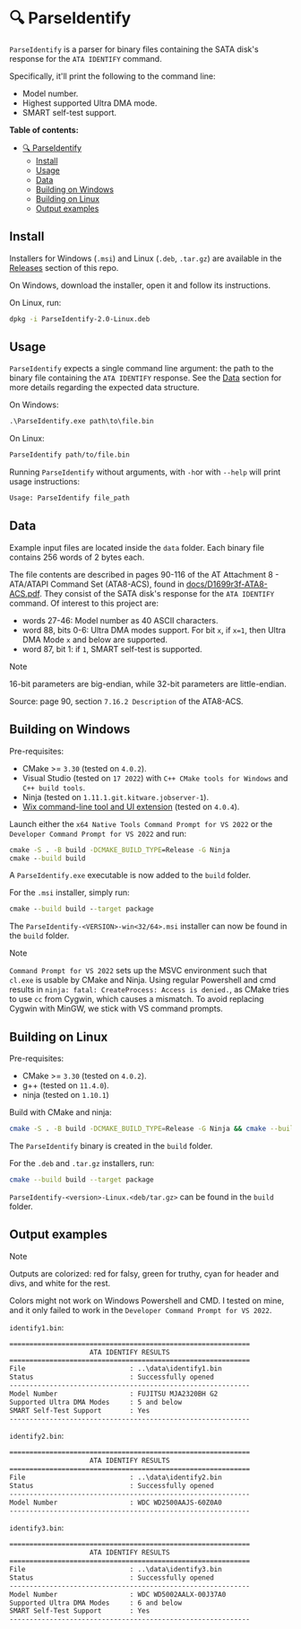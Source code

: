 # 🔍 ParseIdentify

`ParseIdentify` is a parser for binary files containing the SATA disk's response for the `ATA IDENTIFY` command.

Specifically, it'll print the following to the command line:

- Model number.
- Highest supported Ultra DMA mode.
- SMART self-test support.

**Table of contents:**

- [🔍 ParseIdentify](#-parseidentify)
  - [Install](#install)
  - [Usage](#usage)
  - [Data](#data)
  - [Building on Windows](#building-on-windows)
  - [Building on Linux](#building-on-linux)
  - [Output examples](#output-examples)

## Install

Installers for Windows (`.msi`) and Linux (`.deb`, `.tar.gz`) are available in the [Releases](https://github.com/Fabulani/parse-identify/releases) section of this repo.

On Windows, download the installer, open it and follow its instructions.

On Linux, run:

```sh
dpkg -i ParseIdentify-2.0-Linux.deb
```

## Usage

`ParseIdentify` expects a single command line argument: the path to the binary file containing the `ATA IDENTIFY` response. See the [Data](#data) section for more details regarding the expected data structure.

On Windows:

```cmd
.\ParseIdentify.exe path\to\file.bin
```

On Linux:

```sh
ParseIdentify path/to/file.bin
```

Running `ParseIdentify` without arguments, with `-h`or with `--help` will print usage instructions:

```txt
Usage: ParseIdentify file_path
```

## Data

Example input files are located inside the `data` folder. Each binary file contains 256 words of 2 bytes each.

The file contents are described in pages 90-116 of the AT Attachment 8 - ATA/ATAPI Command Set (ATA8-ACS), found in [docs/D1699r3f-ATA8-ACS.pdf](docs/D1699r3f-ATA8-ACS.pdf). They consist of the SATA disk's response for the `ATA IDENTIFY` command. Of interest to this project are:

- words 27-46: Model number as 40 ASCII characters.
- word 88, bits 0-6: Ultra DMA modes support. For bit `x`, if `x=1`, then Ultra DMA Mode `x` and below are supported.
- word 87, bit 1: if `1`, SMART self-test is supported.

> [!NOTE]
> 16-bit parameters are big-endian, while 32-bit parameters are little-endian.
>
> Source: page 90, section `7.16.2 Description` of the ATA8-ACS.

## Building on Windows

Pre-requisites:

- CMake >= `3.30` (tested on `4.0.2`).
- Visual Studio (tested on `17 2022`) with `C++ CMake tools for Windows` and `C++ build tools`.
- Ninja (tested on `1.11.1.git.kitware.jobserver-1`).
- [Wix command-line tool and UI extension](https://cmake.org/cmake/help/latest/cpack_gen/wix.html#wix-net-tools) (tested on `4.0.4`).

Launch either the `x64 Native Tools Command Prompt for VS 2022` or the `Developer Command Prompt for VS 2022` and run:

```cmd
cmake -S . -B build -DCMAKE_BUILD_TYPE=Release -G Ninja
cmake --build build
```

A `ParseIdentify.exe` executable is now added to the `build` folder.

For the `.msi` installer, simply run:

```cmd
cmake --build build --target package
```

The `ParseIdentify-<VERSION>-win<32/64>.msi` installer can now be found in the `build` folder.

> [!NOTE]
>
> `Command Prompt for VS 2022` sets up the MSVC environment such that `cl.exe` is usable by CMake and Ninja. Using regular Powershell and cmd results in `ninja: fatal: CreateProcess: Access is denied.`, as CMake tries to use `cc` from Cygwin, which causes a mismatch. To avoid replacing Cygwin with MinGW, we stick with VS command prompts.

## Building on Linux

Pre-requisites:

- CMake >= `3.30` (tested on `4.0.2`).
- g++ (tested on `11.4.0`).
- ninja (tested on `1.10.1`)

Build with CMake and ninja:

```sh
cmake -S . -B build -DCMAKE_BUILD_TYPE=Release -G Ninja && cmake --build build
```

The `ParseIdentify` binary is created in the `build` folder.

For the `.deb` and `.tar.gz` installers, run:

```sh
cmake --build build --target package
```

`ParseIdentify-<version>-Linux.<deb/tar.gz>` can be found in the `build` folder.

## Output examples

> [!NOTE]
>
> Outputs are colorized: red for falsy, green for truthy, cyan for header and divs, and white for the rest.
>
> Colors might not work on Windows Powershell and CMD. I tested on mine, and it only failed to work in the `Developer Command Prompt for VS 2022`.

`identify1.bin`:

```txt
============================================================
                    ATA IDENTIFY RESULTS
============================================================
File                          : ..\data\identify1.bin
Status                        : Successfully opened
------------------------------------------------------------
Model Number                  : FUJITSU MJA2320BH G2
Supported Ultra DMA Modes     : 5 and below
SMART Self-Test Support       : Yes
------------------------------------------------------------
```

`identify2.bin`:

```txt
============================================================
                    ATA IDENTIFY RESULTS
============================================================
File                          : ..\data\identify2.bin
Status                        : Successfully opened
------------------------------------------------------------
Model Number                  : WDC WD2500AAJS-60Z0A0
------------------------------------------------------------
```

`identify3.bin`:

```txt
============================================================
                    ATA IDENTIFY RESULTS
============================================================
File                          : ..\data\identify3.bin
Status                        : Successfully opened
------------------------------------------------------------
Model Number                  : WDC WD5002AALX-00J37A0
Supported Ultra DMA Modes     : 6 and below
SMART Self-Test Support       : Yes
------------------------------------------------------------
```
